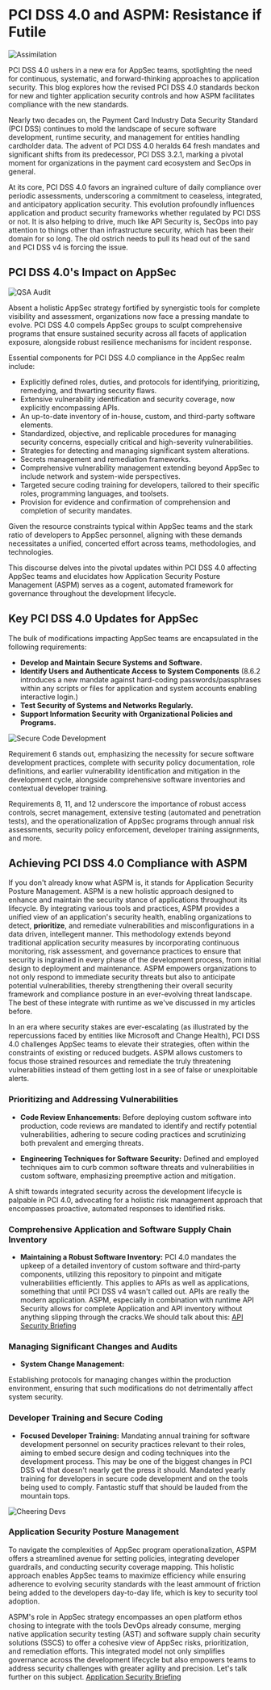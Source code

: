 # PCI DSS 4.0 and ASPM: Resistance if Futile
![Assimilation](/images/aspm-assimilating-pcidss.jpg)

PCI DSS 4.0 ushers in a new era for AppSec teams, spotlighting the need for continuous, systematic, and forward-thinking approaches to application security. This blog explores how the revised PCI DSS 4.0 standards beckon for new and tighter application security controls and how ASPM facilitates compliance with the new standards.

Nearly two decades on, the Payment Card Industry Data Security Standard (PCI DSS) continues to mold the landscape of secure software development, runtime security, and management for entities handling cardholder data. The advent of PCI DSS 4.0 heralds 64 fresh mandates and significant shifts from its predecessor, PCI DSS 3.2.1, marking a pivotal moment for organizations in the payment card ecosystem and SecOps in general.

At its core, PCI DSS 4.0 favors an ingrained culture of daily compliance over periodic assessments, underscoring a commitment to ceaseless, integrated, and anticipatory application security. This evolution profoundly influences application and product security frameworks whether regulated by PCI DSS or not. It is also helping to drive, much like API Security is, SecOps into pay attention to things other than infrastructure security, which has been their domain for so long. The old ostrich needs to pull its head out of the sand and PCI DSS v4 is forcing the issue. 

## PCI DSS 4.0's Impact on AppSec

![QSA Audit](/images/qsa-review-nervious.jpg)

Absent a holistic AppSec strategy fortified by synergistic tools for complete visibility and assessment, organizations now face a pressing mandate to evolve. PCI DSS 4.0 compels AppSec groups to sculpt comprehensive programs that ensure sustained security across all facets of application exposure, alongside robust resilience mechanisms for incident response.

Essential components for PCI DSS 4.0 compliance in the AppSec realm include:

- Explicitly defined roles, duties, and protocols for identifying, prioritizing, remedying, and thwarting security flaws.
- Extensive vulnerability identification and security coverage, now explicitly encompassing APIs.
- An up-to-date inventory of in-house, custom, and third-party software elements.
- Standardized, objective, and replicable procedures for managing security concerns, especially critical and high-severity vulnerabilities.
- Strategies for detecting and managing significant system alterations.
- Secrets management and remediation frameworks.
- Comprehensive vulnerability management extending beyond AppSec to include network and system-wide perspectives.
- Targeted secure coding training for developers, tailored to their specific roles, programming languages, and toolsets.
- Provision for evidence and confirmation of comprehension and completion of security mandates.

Given the resource constraints typical within AppSec teams and the stark ratio of developers to AppSec personnel, aligning with these demands necessitates a unified, concerted effort across teams, methodologies, and technologies.

This discourse delves into the pivotal updates within PCI DSS 4.0 affecting AppSec teams and elucidates how Application Security Posture Management (ASPM) serves as a cogent, automated framework for governance throughout the development lifecycle.

## Key PCI DSS 4.0 Updates for AppSec

The bulk of modifications impacting AppSec teams are encapsulated in the following requirements:

- **Develop and Maintain Secure Systems and Software.** 
- **Identify Users and Authenticate Access to System Components** (8.6.2 introduces a new mandate against hard-coding passwords/passphrases within any scripts or files for application and system accounts enabling interactive login.)
- **Test Security of Systems and Networks Regularly.**
- **Support Information Security with Organizational Policies and Programs.**

![Secure Code Development](/images/secure-code-development.jpg)

Requirement 6 stands out, emphasizing the necessity for secure software development practices, complete with security policy documentation, role definitions, and earlier vulnerability identification and mitigation in the development cycle, alongside comprehensive software inventories and contextual developer training.

Requirements 8, 11, and 12 underscore the importance of robust access controls, secret management, extensive testing (automated and penetration tests), and the operationalization of AppSec programs through annual risk assessments, security policy enforcement, developer training assignments, and more.

## Achieving PCI DSS 4.0 Compliance with ASPM

If you don't already know what ASPM is, it stands for Application Security Posture Management. ASPM is a new holistic approach designed to enhance and maintain the security stance of applications throughout its lifecycle. By integrating various tools and practices, ASPM provides a unified view of an application's security health, enabling organizations to detect, **prioritize**, and remediate vulnerabilities and misconfigurations in a data driven, intellegent manner. This methodology extends beyond traditional application security measures by incorporating continuous monitoring, risk assessment, and governance practices to ensure that security is ingrained in every phase of the development process, from initial design to deployment and maintenance. ASPM empowers organizations to not only respond to immediate security threats but also to anticipate potential vulnerabilities, thereby strengthening their overall security framework and compliance posture in an ever-evolving threat landscape. The best of these integrate with runtime as we've discussed in my articles before. 

In an era where security stakes are ever-escalating (as illustrated by the repercussions faced by entities like Microsoft and Change Health), PCI DSS 4.0 challenges AppSec teams to elevate their strategies, often within the constraints of existing or reduced budgets. ASPM allows customers to focus those strained resources and remediate the truly threatening vulnerabilities instead of them getting lost in a see of false or unexploitable alerts.

### Prioritizing and Addressing Vulnerabilities

- **Code Review Enhancements:** Before deploying custom software into production, code reviews are mandated to identify and rectify potential vulnerabilities, adhering to secure coding practices and scrutinizing both prevalent and emerging threats.
  
- **Engineering Techniques for Software Security:** Defined and employed techniques aim to curb common software threats and vulnerabilities in custom software, emphasizing preemptive action and mitigation.

A shift towards integrated security across the development lifecycle is palpable in PCI 4.0, advocating for a holistic risk management approach that encompasses proactive, automated responses to identified risks.

### Comprehensive Application and Software Supply Chain Inventory

- **Maintaining a Robust Software Inventory:** PCI 4.0 mandates the upkeep of a detailed inventory of custom software and third-party components, utilizing this repository to pinpoint and mitigate vulnerabilities efficiently. This applies to APIs as well as applications, something that until PCI DSS v4 wasn't called out. APIs are really the modern application. ASPM, especially in combination with runtime API Security allows for complete Application and API inventory without anything slipping through the cracks.We should talk about this: [API Security Briefing](https://www.wwt.com/briefing/api-security-visibility-into-an-expanding-attack-surface)

### Managing Significant Changes and Audits

- **System Change Management:**

 Establishing protocols for managing changes within the production environment, ensuring that such modifications do not detrimentally affect system security.

### Developer Training and Secure Coding

- **Focused Developer Training:** Mandating annual training for software development personnel on security practices relevant to their roles, aiming to embed secure design and coding techniques into the development process. This may be one of the biggest changes in PCI DSS v4 that doesn't nearly get the press it should. Mandated yearly training for developers in secure code development and on the tools being used to comply. Fantastic stuff that should be lauded from the mountain tops. 

![Cheering Devs](/images/sec-ops-cheering-mountain-top.jpg)

### Application Security Posture Management

To navigate the complexities of AppSec program operationalization, ASPM offers a streamlined avenue for setting policies, integrating developer guardrails, and conducting security coverage mapping. This holistic approach enables AppSec teams to maximize efficiency while ensuring adherence to evolving security standards with the least ammount of friction being added to the developers day-to-day life, which is key to security tool adoption. 

ASPM's role in AppSec strategy encompasses an open platform ethos chosing to integrate with the tools DevOps already consume, merging native application security testing (AST) and software supply chain security solutions (SSCS) to offer a cohesive view of AppSec risks, prioritization, and remediation efforts. This integrated model not only simplifies governance across the development lifecycle but also empowers teams to address security challenges with greater agility and precision. Let's talk further on this subject. [Application Security Briefing](https://www.wwt.com/briefing/application-security-briefing)